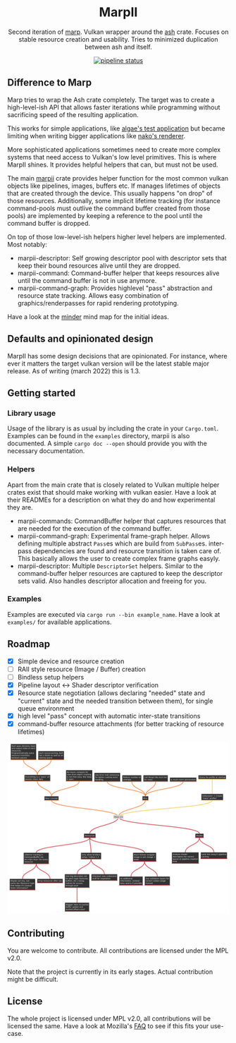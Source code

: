 <div align="center">

# MarpII

Second iteration of [marp](gitlab.com/tendsinmende/marp). Vulkan wrapper around the [ash](crates.io/crates/ash) crate. Focuses on stable resource creation and usability. Tries to minimized duplication between ash and itself.

[![pipeline status](https://gitlab.com/tendsinmende/marpii/badges/main/pipeline.svg)](https://gitlab.com/tendsinmende/marpii/-/commits/main)

</div>

## Difference to Marp
Marp tries to wrap the Ash crate completely. The target was to create a high-level-ish API that allows faster iterations while programming without sacrificing speed of the resulting application.

This works for simple applications, like [algae's test application](https://gitlab.com/tendsinmende/algae/-/tree/main/crates/vulkan_runner) but became limiting when writing bigger applications like [nako's renderer](https://gitlab.com/tendsinmende/nako/-/tree/main/crates/nakorender).

More sophisticated applications sometimes need to create more complex systems that need access to Vulkan's low level primitives. This is where MarpII shines. It provides helpful helpers that can, but must not be used.

The main [marpii](crates/marpii) crate provides helper function for the most common vulkan objects like pipelines, images, buffers etc. If manages lifetimes of objects that are created through the device. This usually happens "on drop" of those resources. Additionally, some implicit lifetime tracking (for instance command-pools must outlive the command buffer created from those pools) are implemented by keeping a reference to the pool until the command buffer is dropped.

On top of those low-level-ish helpers higher level helpers are implemented. Most notably:


- marpii-descriptor: Self growing descriptor pool with descriptor sets that keep their bound resources alive until they are dropped.
- marpii-command: Command-buffer helper that keeps resources alive until the command buffer is not in use anymore. 
- marpii-command-graph: Provides highlevel "pass" abstraction and resource state tracking. Allows easy combination of graphics/renderpasses for rapid rendering prototyping.


Have a look at the [minder](https://flathub.org/apps/details/com.github.phase1geo.minder) mind map for the initial ideas.

## Defaults and opinionated design

MarpII has some design decisions that are opinionated. For instance, where ever it matters the target vulkan version will be the latest stable major release. As of writing (march 2022) this is 1.3. 

## Getting started

### Library usage

Usage of the library is as usual by including the crate in your `Cargo.toml`.
Examples can be found in the `examples` directory, marpii is also documented. A simple `cargo doc --open` should provide you with the necessary documentation.

### Helpers

Apart from the main crate that is closely related to Vulkan multiple helper crates exist that should make working with vulkan easier. Have a look at their READMEs for a description on what they do and how experimental they are.

- marpii-commands: CommandBuffer helper that captures resources that are needed for the execution of the command buffer.
- marpii-command-graph: Experimental frame-graph helper. Allows defining multiple abstract `Pass`es which are build from `SubPass`es. inter-pass dependencies are found and resource transition is taken care of. This basically allows the user to create complex frame graphs easyly. 
- marpii-descriptor: Multiple `DescriptorSet` helpers. Similar to the command-buffer helper resources are captured to keep the descriptor sets valid. Also handles descriptor allocation and freeing for you.

### Examples

Examples are executed via `cargo run --bin example_name`. Have a look at `examples/` for available applications.


## Roadmap
- [x] Simple device and resource creation
- [ ] RAII style resource (Image / Buffer) creation
- [ ] Bindless setup helpers
- [x] Pipeline layout <-> Shader descriptor verification
- [x] Resource state negotiation (allows declaring "needed" state and "current" state and the needed transition between them), for single queue environment
- [x] high level "pass" concept with automatic inter-state transitions
- [x] command-buffer resource attachments (for better tracking of resource lifetimes)

![Initial mind map](resources/initialMindMap.svg)

## Contributing

You are welcome to contribute. All contributions are licensed under the MPL v2.0.

Note that the project is currently in its early stages. Actual contribution might be difficult.

## License

The whole project is licensed under MPL v2.0, all contributions will be licensed the same. Have a look at Mozilla's [FAQ](https://www.mozilla.org/en-US/MPL/2.0/FAQ/) to see if this fits your use-case.
